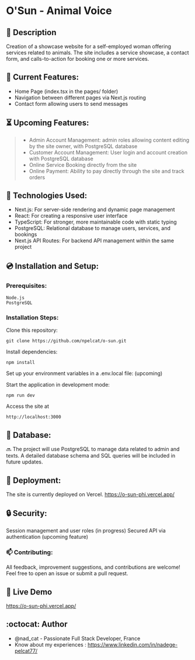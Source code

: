 # O'Sun - Animal Voice

## 📜 Description

Creation of a showcase website for a self-employed woman offering services related to animals.
The site includes a service showcase, a contact form, and calls-to-action for booking one or more services.

## 🎉 Current Features:

- Home Page (index.tsx in the pages/ folder)
- Navigation between different pages via Next.js routing
- Contact form allowing users to send messages

## ⏳ Upcoming Features:

> - Admin Account Management: admin roles allowing content editing by the site owner, with PostgreSQL database
> - Customer Account Management: User login and account creation with PostgreSQL database
> - Online Service Booking directly from the site
> - Online Payment: Ability to pay directly through the site and track orders

## 🔬 Technologies Used:

- Next.js: For server-side rendering and dynamic page management
- React: For creating a responsive user interface
- TypeScript: For stronger, more maintainable code with static typing
- PostgreSQL: Relational database to manage users, services, and bookings
- Next.js API Routes: For backend API management within the same project

## 💿 Installation and Setup:

### Prerequisites:

    Node.js
    PostgreSQL

### Installation Steps:

Clone this repository:

    git clone https://github.com/npelcat/o-sun.git

Install dependencies:

    npm install

Set up your environment variables in a .env.local file: (upcoming)

Start the application in development mode:

    npm run dev

Access the site at

    http://localhost:3000

## 💾 Database:

:soon: The project will use PostgreSQL to manage data related to admin and texts.
A detailed database schema and SQL queries will be included in future updates.

## 🌱 Deployment:

The site is currently deployed on Vercel.
https://o-sun-phi.vercel.app/

## 🔒 Security:

Session management and user roles (in progress)
Secured API via authentication (upcoming feature)

### 📫 Contributing:

All feedback, improvement suggestions, and contributions are welcome! Feel free to open an issue or submit a pull request.

## 🚀 Live Demo

https://o-sun-phi.vercel.app/

## :octocat: Author

- @nad_cat - Passionate Full Stack Developer, France
- Know about my experiences : https://www.linkedin.com/in/nadege-pelcat77/
